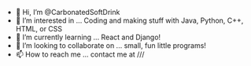 - 👋 Hi, I’m @CarbonatedSoftDrink
- 👀 I’m interested in ... Coding and making stuff with Java, Python, C++, HTML, or CSS
- 🌱 I’m currently learning ... React and Django!
- 💞️ I’m looking to collaborate on ... small, fun little programs!
- 📫 How to reach me ... contact me at ///

<!---
CarbonatedSoftDrink/CarbonatedSoftDrink is a ✨ special ✨ repository because its `README.md` (this file) appears on your GitHub profile.
You can click the Preview link to take a look at your changes.
--->
